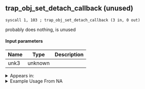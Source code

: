 ## trap_obj_set_detach_callback (unused)

`syscall 1, 103 ; trap_obj_set_detach_callback (3 in, 0 out)`

probably does nothing, is unused

#### Input parameters
| Name | Type | Description
|------|------|------------
| unk3   | unknown   | 




<details>
	<summary>Appears in:</summary>

</details>

<details>
	<summary>Example Usage From NA</summary>
```

```
</details>

